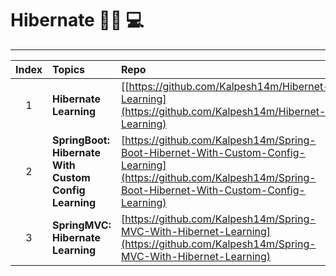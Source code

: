 # Hibernate :man_technologist:	:computer:

---

| Index | Topics | Repo |
| :-------------: | :------------- |:-------------| 
| 1 | **Hibernate Learning** | [[https://github.com/Kalpesh14m/Hibernet-Learning](https://github.com/Kalpesh14m/Hibernet-Learning)|
| 2 | **SpringBoot: Hibernate With Custom Config Learning** | [https://github.com/Kalpesh14m/Spring-Boot-Hibernet-With-Custom-Config-Learning](https://github.com/Kalpesh14m/Spring-Boot-Hibernet-With-Custom-Config-Learning) |
| 3 | **SpringMVC: Hibernate Learning** | [https://github.com/Kalpesh14m/Spring-MVC-With-Hibernet-Learning](https://github.com/Kalpesh14m/Spring-MVC-With-Hibernet-Learning) |

